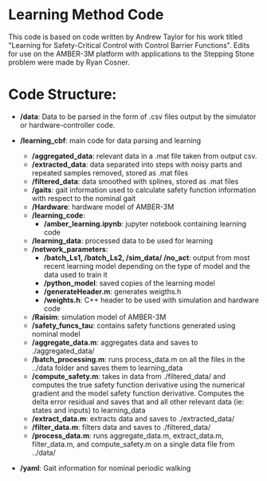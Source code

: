 # Learning Method Code
This code is based on code written by Andrew Taylor for his work titled "Learning for Safety-Critical Control with Control Barrier Functions". Edits for use on the AMBER-3M platform with applications to the Stepping Stone problem were made by Ryan Cosner. 

# Code Structure: 
- **/data**: Data to be parsed in the form of .csv files output by the simulator or hardware-controller code. 

- **/learning_cbf**: main code for data parsing and learning
    - **/aggregated_data**: relevant data in a .mat file taken from output csv. 
    - **/extracted_data**: data separated into steps with noisy parts and repeated samples removed, stored as .mat files
    - **/filtered_data**: data smoothed with splines, stored as .mat files
    - **/gaits**: gait information used to calculate safety function information with respect to the nominal gait
    - **/Hardware**: hardware model of AMBER-3M
    - **/learning_code**: 
        - **/amber_learning.ipynb**: jupyter notebook containing learning code
    - **/learning_data**: processed data to be used for learning
    - **/network_parameters**: 
        - **/batch_Ls1, /batch_Ls2, /sim_data/ /no_act**: output from most recent learning model depending on the type of model and the data used to train it
        - **/python_model**: saved copies of the learning model
        - **/generateHeader.m**: generates weigths.h
        - **/weights.h**: C++ header to be used with simulation and hardware code
    - **/Raisim**: simulation model of AMBER-3M 
    - **/safety_funcs_tau**: contains safety functions generated using nominal model
    - **/aggregate_data.m**: aggregates data and saves to ./aggregated_data/
    - **/batch_processing.m**: runs process_data.m on all the files in the ../data folder and saves them to learning_data
    - **/compute_safety.m**: takes in data from ./filtered_data/ and computes the true safety function derivative using the numerical gradient and the model safety function derivative. Computes the delta error residual and saves that and all other relevant data (ie: states and inputs) to learning_data
    - **/extract_data.m**: extracts data and saves to ./extracted_data/
    - **/filter_data.m**: filters data and saves to ./filtered_data/
    - **/process_data.m**: runs aggregate_data.m, extract_data.m, filter_data.m, and compute_safety.m on a single data file from ../data/
- **/yaml**: Gait information for nominal periodic walking
